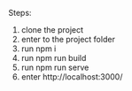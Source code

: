 Steps:
1. clone the project
2. enter to the project folder
3. run npm i
4. run npm run build
5. run npm run serve
6. enter http://localhost:3000/
